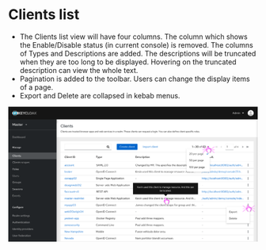 # Clients list

* The Clients list view will have four columns. The column which shows the Enable/Disable status (in current console) is removed. The columns of Types and Descriptions are added. The descriptions will be truncated when they are too long to be displayed. Hovering on the truncated description can view the whole text.
* Pagination is added to the toolbar. Users can change the display items of a page.
* Export and Delete are collapsed in kebab menus.

![list](./_images/list.png)
